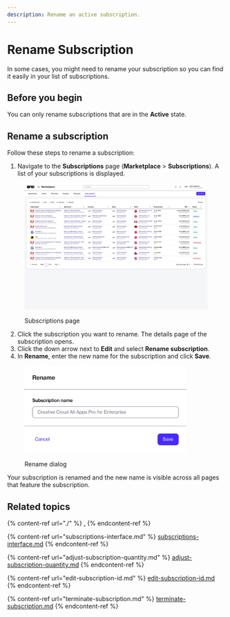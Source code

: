 ```yaml
---
description: Rename an active subscription.
---
```


# Rename Subscription

In some cases, you might need to rename your subscription so you can find it easily in your list of subscriptions.&#x20;

## Before you begin

You can only rename subscriptions that are in the **Active** state.&#x20;

## Rename a subscription

Follow these steps to rename a subscription:

1. Navigate to the **Subscriptions** page (**Marketplace** > **Subscriptions**). A list of your subscriptions is displayed.

<figure><img src="../../../.gitbook/assets/image (373).png" alt=""><figcaption><p>Subscriptions page</p></figcaption></figure>

2. Click the subscription you want to rename. The details page of the subscription opens.
3. Click the down arrow next to **Edit** and select **Rename subscription**.
4. In **Rename**, enter the new name for the subscription and click **Save**.

<figure><img src="../../../.gitbook/assets/image (374).png" alt="" width="375"><figcaption><p>Rename dialog</p></figcaption></figure>

Your subscription is renamed and the new name is visible across all pages that feature the subscription.

## Related topics

{% content-ref url="./" %}
[.](./)
{% endcontent-ref %}

{% content-ref url="subscriptions-interface.md" %}
[subscriptions-interface.md](subscriptions-interface.md)
{% endcontent-ref %}

{% content-ref url="adjust-subscription-quantity.md" %}
[adjust-subscription-quantity.md](adjust-subscription-quantity.md)
{% endcontent-ref %}

{% content-ref url="edit-subscription-id.md" %}
[edit-subscription-id.md](edit-subscription-id.md)
{% endcontent-ref %}

{% content-ref url="terminate-subscription.md" %}
[terminate-subscription.md](terminate-subscription.md)
{% endcontent-ref %}
